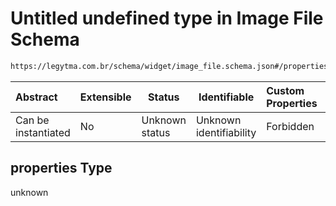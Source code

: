 # Untitled undefined type in Image File Schema

```txt
https://legytma.com.br/schema/widget/image_file.schema.json#/properties
```




| Abstract            | Extensible | Status         | Identifiable            | Custom Properties | Additional Properties | Access Restrictions | Defined In                                                                                 |
| :------------------ | ---------- | -------------- | ----------------------- | :---------------- | --------------------- | ------------------- | ------------------------------------------------------------------------------------------ |
| Can be instantiated | No         | Unknown status | Unknown identifiability | Forbidden         | Allowed               | none                | [image_file.schema.json\*](../schema/widget/image_file.schema.json) |

## properties Type

unknown
